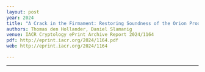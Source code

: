 ```yaml
---
layout: post
year: 2024
title: "A Crack in the Firmament: Restoring Soundness of the Orion Proof System and More"
authors: Thomas den Hollander, Daniel Slamanig
venue: IACR Cryptology ePrint Archive Report 2024/1164
pdf: http://eprint.iacr.org/2024/1164.pdf
web: http://eprint.iacr.org/2024/1164

---
```



---


